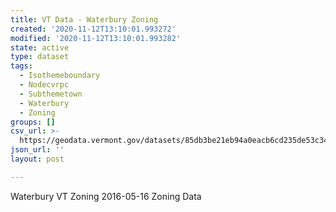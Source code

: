 ```yaml
---
title: VT Data - Waterbury Zoning
created: '2020-11-12T13:10:01.993272'
modified: '2020-11-12T13:10:01.993282'
state: active
type: dataset
tags:
  - Isothemeboundary
  - Nodecvrpc
  - Subthemetown
  - Waterbury
  - Zoning
groups: []
csv_url: >-
  https://geodata.vermont.gov/datasets/85db3be21eb94a0eacb6cd235de53c34_0.csv?outSR=%7B%22latestWkid%22%3A3857%2C%22wkid%22%3A102100%7D
json_url: ''
layout: post

---
```

Waterbury VT Zoning 2016-05-16 Zoning Data
